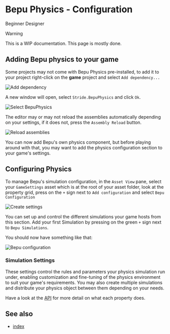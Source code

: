 # Bepu Physics - Configuration

<span class="badge text-bg-primary">Beginner</span>
<span class="badge text-bg-success">Designer</span>

> [!WARNING]
> This is a WIP documentation. This page is mostly done.

## Adding Bepu physics to your game

Some projects may not come with Bepu Physics pre-installed, to add it to your project right-click on the **game** project and select `Add dependency...`

![Add dependency](media/Add-dependency.png)

A new window will open, select `Stride.BepuPhysics` and click `Ok`.

![Select BepuPhysics](media/bepu-import-dependency-window.png)

The editor may or may not reload the assemblies automatically depending on your settings, if it does not, press the `Assembly Reload` button.

![Reload assemblies](media/bepu-import-assembly-reload.png)

You can now add Bepu's own physics component, but before playing around with that, you may want to add the physics configuration section to your game's settings.

## Configuring Physics

To manage Bepu's simulation configuration, in the `Asset View` pane, select your `GameSettings` asset which is at the root of your asset folder, look at the property grid, press on the `+` sign next to `Add configuration` and select `Bepu Configuration`

![Create settings](media/bepu-import-settings.png)

You can set up and control the different simulations your game hosts from this section. 
Add your first Simulation by pressing on the green `+` sign next to `Bepu Simulations`.

You should now have something like that:

![Bepu configuration](media/Bepu-configuration.png)

### Simulation Settings

These settings control the rules and parameters your physics simulation run under, enabling customization and fine-tuning of the physics environment to suit your game's requirements.
You may also create multiple simulations and distribute your physics object between them depending on your needs.

Have a look at the [API](https://doc.stride3d.net/latest/en/api/index.html) for more detail on what each property does.

## See also

* [index](index.md)